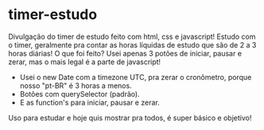 # timer-estudo
Divulgação do timer de estudo feito com html, css e javascript!
Estudo com o timer, geralmente pra contar as horas líquidas de estudo que são de 2 a 3 horas diárias!
O que foi feito?
Usei apenas 3 potões de iniciar, pausar e zerar,  mas o mais legal é a parte de javascript!
- Usei o new Date com a timezone UTC, pra zerar o cronômetro,  porque nosso "pt-BR" é 3 horas a menos.
- Botôes com querySelector (padrão).
- E as function's para iniciar, pausar e zerar.

Uso para estudar e hoje quis mostrar pra todos, é super básico e objetivo!
